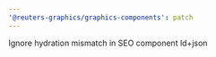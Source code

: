 ```yaml
---
'@reuters-graphics/graphics-components': patch
---
```


Ignore hydration mismatch in SEO component ld+json
